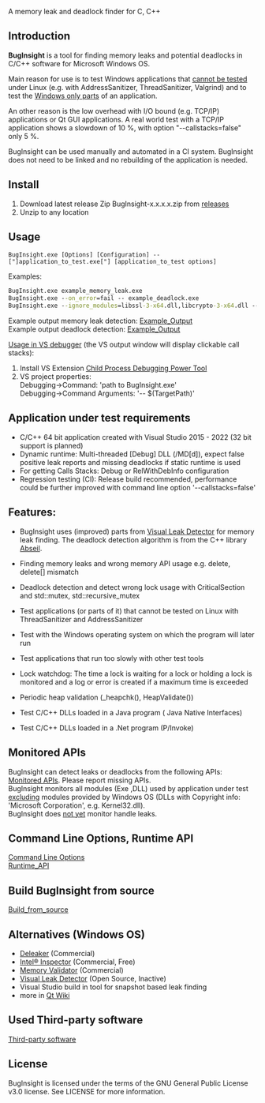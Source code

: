 A memory leak and deadlock finder for C, C++


## Introduction

**BugInsight** is a tool for finding memory leaks and potential deadlocks in C/C++ software for Microsoft Windows OS. 

Main reason for use is to test Windows applications that <u>cannot be tested</u> under Linux (e.g. with AddressSanitizer, ThreadSanitizer, Valgrind) and to test the <u>Windows only parts</u> of an application. 

An other reason is the low overhead with I/O bound (e.g. TCP/IP) applications or Qt GUI applications. A real world test with a TCP/IP application shows a slowdown of 10 %, with option "--callstacks=false" only 5 %.

BugInsight can be used manually and automated in a CI system. BugInsight does not need to be linked and no rebuilding of the application is needed.

## Install

1. Download latest release Zip BugInsight-x.x.x.x.zip from [releases](https://github.com/JochenBaier/BugInsight/releases)
2. Unzip to any location

## Usage

`BugInsight.exe [Options] [Configuration] -- ["]application_to_test.exe["] [application_to_test options]`

Examples:

```bat
BugInsight.exe example_memory_leak.exe 
BugInsight.exe --on_error=fail -- example_deadlock.exe
BugInsight.exe --ignore_modules=libssl-3-x64.dll,libcrypto-3-x64.dll -- app.exe --app_option
```

Example output memory leak detection: [Example_Output](examples/example_memory_leak/Example_Output.md)   
Example output deadlock detection: [Example_Output](examples/example_deadlock/Example_Output.md)

<u>Usage in VS debugger</u> (the VS output window will display clickable call stacks):

1. Install VS Extension [Child Process Debugging Power Tool](https://devblogs.microsoft.com/devops/introducing-the-child-process-debugging-power-tool/)
2. VS project properties:  
   Debugging->Command: 'path to BugInsight.exe'  
   Debugging->Command Arguments: '-- $(TargetPath)'

## Application under test requirements

- C/C++ 64 bit application created with Visual Studio 2015 - 2022 (32 bit support is planned)
- Dynamic runtime: Multi-threaded [Debug] DLL (/MD[d]), expect false positive leak reports and missing deadlocks if static runtime is used
- For getting Calls Stacks: Debug or RelWithDebInfo configuration
- Regression testing (CI):  Release build recommended,  performance could be further improved with command line option '--callstacks=false'

## Features:

- BugInsight uses (improved) parts from [Visual Leak Detector](https://github.com/KindDragon/vld) for memory leak finding. The deadlock detection algorithm is from the C++ library [Abseil](https://abseil.io/docs/cpp/guides/synchronization#deadlock-detection). 
- Finding memory leaks and wrong memory API usage e.g. delete, delete[] mismatch
- Deadlock detection and detect wrong lock usage with CriticalSection and std::mutex, std::recursive_mutex
- Test applications (or parts of it) that cannot be tested on Linux with ThreadSanitizer and AddressSanitizer
- Test with the Windows operating system on which the program will later run
- Test applications that run too slowly with other test tools

- Lock watchdog: The time a lock is waiting for a lock or holding a lock  is monitored and a log or error is created if a maximum time is exceeded
- Periodic heap validation (_heapchk(), HeapValidate())
- Test C/C++ DLLs loaded in a Java program ( Java Native Interfaces)
- Test C/C++ DLLs loaded in a .Net program (P/Invoke)

## Monitored APIs

BugInsight can detect leaks or deadlocks from the following APIs: [Monitored APIs](Monitored_APIs.md). Please report missing APIs.  
BugInsight monitors all modules (Exe ,DLL) used by application under test <u>excluding</u> modules provided by Windows OS (DLLs with Copyright info: 'Microsoft Corporation', e.g. Kernel32.dll).  
BugInsight does <u>not yet</u> monitor handle leaks.

## Command Line Options, Runtime API

[Command Line Options](CommandLineOptions.md)  
[Runtime_API](Runtime_API.md)  

## Build BugInsight from source

[Build_from_source](Build_from_source.md)

## Alternatives (Windows OS)

- [Deleaker](https://www.deleaker.com) (Commercial)
- [Intel® Inspector](https://www.intel.com/content/www/us/en/developer/tools/oneapi/inspector.html#gs.8u1iuy) (Commercial, Free)
- [Memory Validator](https://www.softwareverify.com/product/memory-validator/) (Commercial)
- [Visual Leak Detector](https://github.com/KindDragon/vld) (Open Source, Inactive)
- Visual Studio build in tool for snapshot based leak finding
- more in [Qt Wiki](https://wiki.qt.io/Profiling_and_Memory_Checking_Tools)

## Used Third-party software

[Third-party software](Third_party_software.md)

## License

BugInsight is licensed under the terms of the GNU General Public License v3.0 license. See LICENSE for more information.

 